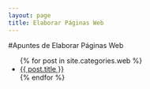 ```yaml
---
layout: page
title: Elaborar Páginas Web
---
```


#Apuntes de Elaborar Páginas Web

<ul>
	{% for post in site.categories.web %}
		<li> <a href="{{ post.url | prepend: site.baseurl }}">{{ post.title }}</a> </li>
	{% endfor %}
</ul>
